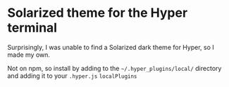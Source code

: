 # Solarized theme for the Hyper terminal

Surprisingly, I was unable to find a Solarized dark theme for Hyper, so I made my own.

Not on npm, so install by adding to the `~/.hyper_plugins/local/` directory and adding it to your `.hyper.js` `localPlugins`